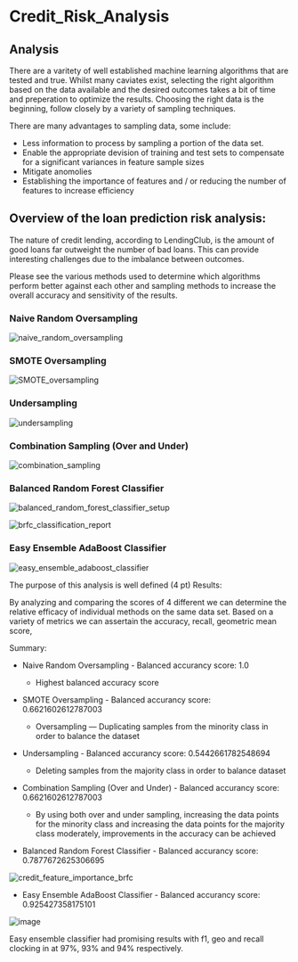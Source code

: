 # Credit_Risk_Analysis

## Analysis 

There are a varitety of well established machine learning algorithms that are tested and true. Whilst many caviates exist, selecting the right algorithm based on the data available and the desired outcomes takes a bit of time and preperation to optimize the results. Choosing the right data is the beginning, follow closely by a variety of sampling techniques.  

There are many advantages to sampling data, some include:
  - Less information to process by sampling a portion of the data set.
  - Enable the appropriate devision of training and test sets to compensate for a significant variances in feature sample sizes
  - Mitigate anomolies
  - Establishing the importance of features and / or reducing the number of features to increase efficiency

## Overview of the loan prediction risk analysis:

The nature of credit lending, according to LendingClub, is the amount of good loans far outweight the number of bad loans.  This can provide interesting challenges due to the imbalance between outcomes.

Please see the various methods used to determine which algorithms perform better against each other and sampling methods to increase the overall accuracy and sensitivity of the results.

### Naive Random Oversampling

![naive_random_oversampling](https://user-images.githubusercontent.com/31022640/123569463-38deb200-d77b-11eb-8cfe-7475b258f09b.png)

### SMOTE Oversampling

![SMOTE_oversampling](https://user-images.githubusercontent.com/31022640/123569480-3f6d2980-d77b-11eb-923e-3515428790bb.png)

### Undersampling

![undersampling](https://user-images.githubusercontent.com/31022640/123569521-514ecc80-d77b-11eb-8b07-99856d09821b.png)

### Combination Sampling (Over and Under)

![combination_sampling](https://user-images.githubusercontent.com/31022640/123569541-5875da80-d77b-11eb-97a3-681b80deee52.png)

### Balanced Random Forest Classifier

![balanced_random_forest_classifier_setup](https://user-images.githubusercontent.com/31022640/123569561-6a577d80-d77b-11eb-89c5-0550ee4d3d94.png)

![brfc_classification_report](https://user-images.githubusercontent.com/31022640/123577504-ce347300-d788-11eb-83e8-bc948387e2bf.png)

### Easy Ensemble AdaBoost Classifier

![easy_ensemble_adaboost_classifier](https://user-images.githubusercontent.com/31022640/123575406-801e7000-d786-11eb-92c0-8ee2090f8f55.png)

The purpose of this analysis is well defined (4 pt)
Results:

By analyzing and comparing the scores of 4 different we can determine the relative efficacy of individual methods on the same data set.  Based on a variety of metrics we can assertain the accuracy, recall, geometric mean score,

Summary:

  - Naive Random Oversampling - Balanced accurancy score: 1.0
    - Highest balanced accuracy score 
  - SMOTE Oversampling - Balanced accurancy score: 0.6621602612787003
    - Oversampling — Duplicating samples from the minority class in order to balance the dataset
  
  - Undersampling - Balanced accurancy score: 0.5442661782548694
    - Deleting samples from the majority class in order to balance dataset 
    
  - Combination Sampling (Over and Under) - Balanced accurancy score: 0.6621602612787003
    - By using both over and under sampling, increasing the data points for the minority class and 
      increasing the data points for the majority class moderately, improvements in the accuracy can be achieved
      
  - Balanced Random Forest Classifier - Balanced accurancy score: 0.7877672625306695
  
  ![credit_feature_importance_brfc](https://user-images.githubusercontent.com/31022640/123578801-73504b00-d78b-11eb-839c-2bd4e16d3bcf.png)

  - Easy Ensemble AdaBoost Classifier - Balanced accurancy score: 0.925427358175101

  ![image](https://user-images.githubusercontent.com/31022640/123578965-c0342180-d78b-11eb-84f7-6229fafd6e4b.png)

Easy ensemble classifier had promising results with f1, geo and recall clocking in at 97%, 93% and 94% respectively.
